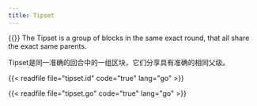 ```yaml
---
title: Tipset
---
```


{{<label tipset>}}
The Tipset is a group of blocks in the same exact round, that all share the exact same parents.

Tipset是同一准确的回合中的一组区块，它们分享具有准确的相同父级。

{{< readfile file="tipset.id" code="true" lang="go" >}}

{{< readfile file="tipset.go" code="true" lang="go" >}}
